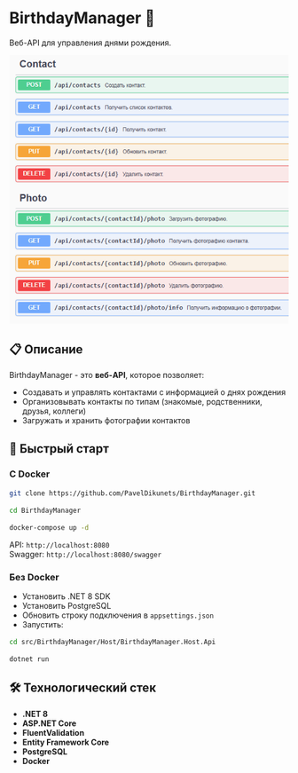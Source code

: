 # BirthdayManager 🎂
 Веб-API для управления днями рождения.

![API Screenshot](docs/images/api-screenshot.png)

## 📋 Описание

BirthdayManager - это **веб-API**, которое позволяет:

- Создавать и управлять контактами с информацией о днях рождения
- Организовывать контакты по типам (знакомые, родственники, друзья, коллеги)
- Загружать и хранить фотографии контактов

## 🚀 Быстрый старт
### С Docker
```bash
git clone https://github.com/PavelDikunets/BirthdayManager.git
```
```bash
cd BirthdayManager
```
```bash
docker-compose up -d
```

API: `http://localhost:8080`  
Swagger: `http://localhost:8080/swagger`

### Без Docker
- Установить .NET 8 SDK
- Установить PostgreSQL 
- Обновить строку подключения в `appsettings.json`
- Запустить:
```bash
cd src/BirthdayManager/Host/BirthdayManager.Host.Api
```
```bash
dotnet run
```

## 🛠️ Технологический стек
- **.NET 8**
- **ASP.NET Core**
- **FluentValidation**
- **Entity Framework Core**
- **PostgreSQL**
- **Docker**
